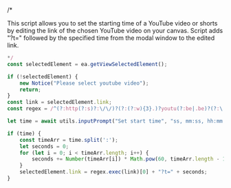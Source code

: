 /* 

This script allows you to set the starting time of a YouTube video or shorts by editing the link of the chosen YouTube video on your canvas. Script adds "?t=" followed by the specified time from the modal window to the edited link.

```javascript
*/
const selectedElement = ea.getViewSelectedElement();

if (!selectedElement) {
	new Notice("Please select youtube video");
	return;
}
const link = selectedElement.link;
const regex = /^(?:http(?:s)?:\/\/)?(?:(?:w){3}.)?youtu(?:be|.be)?(?:\.com)?\/(?:embed\/|watch\?v=|shorts\/)?([a-zA-Z0-9_-]+)/;

let time = await utils.inputPrompt("Set start time", "ss, mm:ss, hh:mm:ss");

if (time) {
	const timeArr = time.split(':');
	let seconds = 0;
	for (let i = 0; i < timeArr.length; i++) {
		seconds += Number(timeArr[i]) * Math.pow(60, timeArr.length - 1 - i);
	}
	selectedElement.link = regex.exec(link)[0] + "?t=" + seconds;
}
